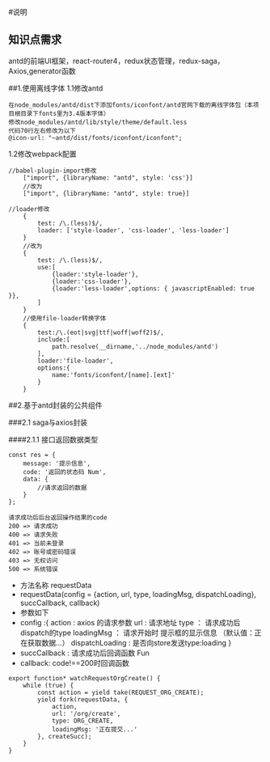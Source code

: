 #说明

## 知识点需求
antd的前端UI框架，react-router4，redux状态管理，redux-saga，Axios,generator函数

##1.使用离线字体
1.1修改antd
```
在node_modules/antd/dist下添加fonts/iconfont/antd官网下载的离线字体包（本项目根目录下fonts里为3.4版本字体）
修改node_modules/antd/lib/style/theme/default.less
代码70行左右修改为以下
@icon-url: "~antd/dist/fonts/iconfont/iconfont";

```
1.2修改webpack配置
```
//babel-plugin-import修改
    ["import", {libraryName: "antd", style: 'css'}]
    //改为
    ["import", {libraryName: "antd", style: true}]
    
//loader修改
    {
        test: /\.(less)$/,
        loader: ['style-loader', 'css-loader', 'less-loader']
    }
    //改为
    {
        test: /\.(less)$/,
        use:[
            {loader:'style-loader'},
            {loader:'css-loader'},
            {loader:'less-loader',options: { javascriptEnabled: true }},
        ]
    }
    //使用file-loader转换字体
    {
        test:/\.(eot|svg|ttf|woff|woff2)$/,
        include:[
            path.resolve(__dirname,'../node_modules/antd')
        ],
        loader:'file-loader',
        options:{
            name:'fonts/iconfont/[name].[ext]'
        }
    }

```

##2.基于antd封装的公共组件

###2.1 saga与axios封装

####2.1.1 接口返回数据类型 
```
const res = {
    message: '提示信息',
    code: '返回的状态码 Num',
    data: {
        //请求返回的数据
    }
};

请求成功后后台返回操作结果的code 
200 => 请求成功
400 => 请求失败 
401 => 当前未登录 
402 => 账号或密码错误 
403 => 无权访问
500 => 系统错误

```
 * 方法名称 requestData
 * requestData(config = {action, url, type, loadingMsg, dispatchLoading}, succCallback, callback) 
 * 参数如下
 * config :{
    action : axios 的请求参数
    url : 请求地址
    type ： 请求成功后 dispatch的type
    loadingMsg ： 请求开始时 提示框的显示信息 （默认值：正在获取数据...）
    dispatchLoading : 是否向store发送type:loading
 }
 * succCallback : 请求成功后回调函数 Fun
 * callback: code!==200时回调函数

```
export function* watchRequestOrgCreate() {
    while (true) {
        const action = yield take(REQUEST_ORG_CREATE);
        yield fork(requestData, {
            action,
            url: '/org/create',
            type: ORG_CREATE,
            loadingMsg: '正在提交...'
        }, createSucc);
    }
}
```